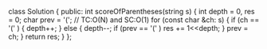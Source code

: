 class Solution {
public:
int scoreOfParentheses(string s) {
int depth = 0, res = 0;
char prev = '(';
// TC:O(N) and SC:O(1)
for (const char &ch: s) {
if (ch == '(' ) {
depth++;
} else {
depth--;
if (prev == '(' )
res += 1<<depth;
}
prev = ch;
}
return res;
}
};